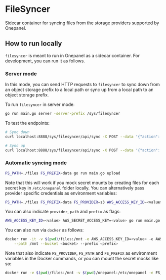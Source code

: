 # FileSyncer

Sidecar container for syncing files from the storage providers supported by Onepanel.

## How to run locally

`filesyncer` is meant to run in Onepanel as a sidecar container. For development, you can run it as follows.

### Server mode

In this mode, you can send HTTP requests to `filesyncer` to sync down from an object storage prefix to a local path or sync up from a local path to an object storage prefix.

To run `filesyncer` in server mode:

```bash
go run main.go server -server-prefix /sys/filesyncer
```

To test the endpoints:

```bash
# Sync down
curl localhost:8888/sys/filesyncer/api/sync -X POST --data '{"action": "download", "path":"/tmp", "prefix":"artifacts/my-namespace/"}'

# Sync up
curl localhost:8888/sys/filesyncer/api/sync -X POST --data '{"action": "upload", "path":"/tmp", "prefix":"artifacts/my-namespace/"}'
```

### Automatic syncing mode

```bash
FS_PATH=./files FS_PREFIX=data go run main.go upload
```

Note that this will work if you mock secret mounts by creating files for each secret key in `/etc/onepanel` folder locally. You can alternatively pass provider specific credentials as environment variables:

```bash
FS_PATH=./files FS_PREFIX=data FS_PROVIDER=s3 AWS_ACCESS_KEY_ID=<value> AWS_SECRET_ACCESS_KEY=<value> go run main.go upload
```

You can also indicate `provider`, `path` and `prefix` as flags:

```bash
AWS_ACCESS_KEY_ID=<value> AWS_SECRET_ACCESS_KEY=<value> go run main.go upload --path ./files --prefix data
```

You can also run via `docker` as follows:

```bash
docker run -it -v $(pwd)/files:/mnt -e AWS_ACCESS_KEY_ID=<value> -e AWS_SECRET_ACCESS_KEY=<value> filesyncer:0.17.0 [upload|download] \
    --path /mnt --bucket <bucket> --prefix <prefix>
```

Note that also indicate `FS_PROVIDER`, `FS_PATH` and `FS_PREFIX` as environment variables in the Docker commands, or you can mount the secret mocks like so:

```bash
docker run -v $(pwd)/files:/mnt -v $(pwd)/onepanel:/etc/onepanel -e FS_PATH=/mnt -e FS_PREFIX=data filesyncer:0.17.0 upload
```
